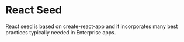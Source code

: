 # React Seed
React seed is based on create-react-app and it incorporates many best practices typically needed in Enterprise apps.
